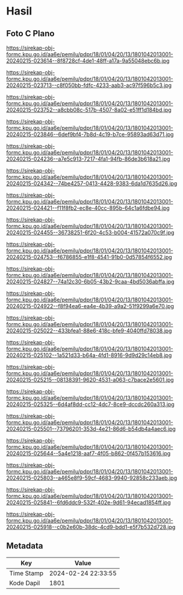 # Hasil

## Foto C Plano

https://sirekap-obj-formc.kpu.go.id/aa6e/pemilu/pdpr/18/01/04/20/13/1801042013001-20240215-023614--8f8728cf-4de1-48ff-a17a-9a55048ebc6b.jpg

https://sirekap-obj-formc.kpu.go.id/aa6e/pemilu/pdpr/18/01/04/20/13/1801042013001-20240215-023713--c8f050bb-fdfc-4233-aab3-ac97f596b5c3.jpg

https://sirekap-obj-formc.kpu.go.id/aa6e/pemilu/pdpr/18/01/04/20/13/1801042013001-20240215-023752--a8cbb08c-517b-4507-8a02-e51ff1d184bd.jpg

https://sirekap-obj-formc.kpu.go.id/aa6e/pemilu/pdpr/18/01/04/20/13/1801042013001-20240215-023846--6def9bf4-7b8d-4c19-b7ce-95893ad63d71.jpg

https://sirekap-obj-formc.kpu.go.id/aa6e/pemilu/pdpr/18/01/04/20/13/1801042013001-20240215-024236--a7e5c913-7217-4fa1-94fb-86de3b618a21.jpg

https://sirekap-obj-formc.kpu.go.id/aa6e/pemilu/pdpr/18/01/04/20/13/1801042013001-20240215-024342--74be4257-0413-4428-9383-6da1d7635d26.jpg

https://sirekap-obj-formc.kpu.go.id/aa6e/pemilu/pdpr/18/01/04/20/13/1801042013001-20240215-024421--f11f8fb2-ec8e-40cc-895b-64c1a6fdbe94.jpg

https://sirekap-obj-formc.kpu.go.id/aa6e/pemilu/pdpr/18/01/04/20/13/1801042013001-20240215-024455--36738251-6f20-4c53-b004-41572a070c9f.jpg

https://sirekap-obj-formc.kpu.go.id/aa6e/pemilu/pdpr/18/01/04/20/13/1801042013001-20240215-024753--f6786855-e1f8-4541-91b0-0d57854f6552.jpg

https://sirekap-obj-formc.kpu.go.id/aa6e/pemilu/pdpr/18/01/04/20/13/1801042013001-20240215-024827--74a12c30-6b05-43b2-9caa-4bd5036abffa.jpg

https://sirekap-obj-formc.kpu.go.id/aa6e/pemilu/pdpr/18/01/04/20/13/1801042013001-20240215-024922--f8f94ea6-ea4e-4b39-a9a2-51f9299a6e70.jpg

https://sirekap-obj-formc.kpu.go.id/aa6e/pemilu/pdpr/18/01/04/20/13/1801042013001-20240215-025022--433bfea1-88e6-418c-bfe9-4040ffd78038.jpg

https://sirekap-obj-formc.kpu.go.id/aa6e/pemilu/pdpr/18/01/04/20/13/1801042013001-20240215-025102--1a521d33-b64a-4fd1-8916-9d9d29c14eb8.jpg

https://sirekap-obj-formc.kpu.go.id/aa6e/pemilu/pdpr/18/01/04/20/13/1801042013001-20240215-025215--08138391-9620-4531-a063-c7bace2e5601.jpg

https://sirekap-obj-formc.kpu.go.id/aa6e/pemilu/pdpr/18/01/04/20/13/1801042013001-20240215-025325--6d4af8dd-cc12-4dc7-8ce9-dccdc260a313.jpg

https://sirekap-obj-formc.kpu.go.id/aa6e/pemilu/pdpr/18/01/04/20/13/1801042013001-20240215-025501--73796201-353d-4e21-86d6-b54db4a4aec6.jpg

https://sirekap-obj-formc.kpu.go.id/aa6e/pemilu/pdpr/18/01/04/20/13/1801042013001-20240215-025644--5a4e1218-aaf7-4f05-b862-0f457b153616.jpg

https://sirekap-obj-formc.kpu.go.id/aa6e/pemilu/pdpr/18/01/04/20/13/1801042013001-20240215-025803--a465e8f9-59cf-4683-9940-92858c233aeb.jpg

https://sirekap-obj-formc.kpu.go.id/aa6e/pemilu/pdpr/18/01/04/20/13/1801042013001-20240215-025841--6fd6ddc9-532f-402e-9d61-94ecad1854ff.jpg

https://sirekap-obj-formc.kpu.go.id/aa6e/pemilu/pdpr/18/01/04/20/13/1801042013001-20240215-025918--c0b2e60b-38dc-4cd9-bdd1-e5f7b532d728.jpg


## Metadata

| Key        | Value               |
| ---------- | ------------------- |
| Time Stamp | 2024-02-24 22:33:55 |
| Kode Dapil | 1801                |



